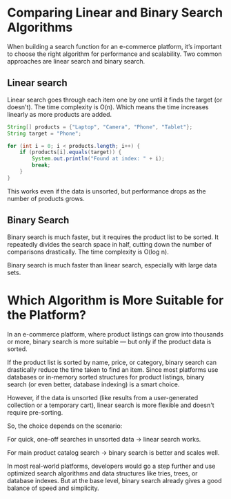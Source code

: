 # Comparing Linear and Binary Search Algorithms
When building a search function for an e-commerce platform, it’s important to choose the right algorithm for performance and scalability. Two common approaches are linear search and binary search.

## Linear search
Linear search goes through each item one by one until it finds the target (or doesn't). The time complexity is O(n). Which means the time increases linearly as more products are added.


```java
String[] products = {"Laptop", "Camera", "Phone", "Tablet"};
String target = "Phone";

for (int i = 0; i < products.length; i++) {
    if (products[i].equals(target)) {
        System.out.println("Found at index: " + i);
        break;
    }
}
```

This works even if the data is unsorted, but performance drops as the number of products grows.

## Binary Search
Binary search is much faster, but it requires the product list to be sorted. It repeatedly divides the search space in half, cutting down the number of comparisons drastically. The time complexity is O(log n).


Binary search is much faster than linear search, especially with large data sets.

# Which Algorithm is More Suitable for the Platform?

In an e-commerce platform, where product listings can grow into thousands or more, binary search is more suitable — but only if the product data is sorted.

If the product list is sorted by name, price, or category, binary search can drastically reduce the time taken to find an item. Since most platforms use databases or in-memory sorted structures for product listings, binary search (or even better, database indexing) is a smart choice.

However, if the data is unsorted (like results from a user-generated collection or a temporary cart), linear search is more flexible and doesn't require pre-sorting.

So, the choice depends on the scenario:

For quick, one-off searches in unsorted data → linear search works.

For main product catalog search → binary search is better and scales well.

In most real-world platforms, developers would go a step further and use optimized search algorithms and data structures like tries, trees, or database indexes. But at the base level, binary search already gives a good balance of speed and simplicity.

